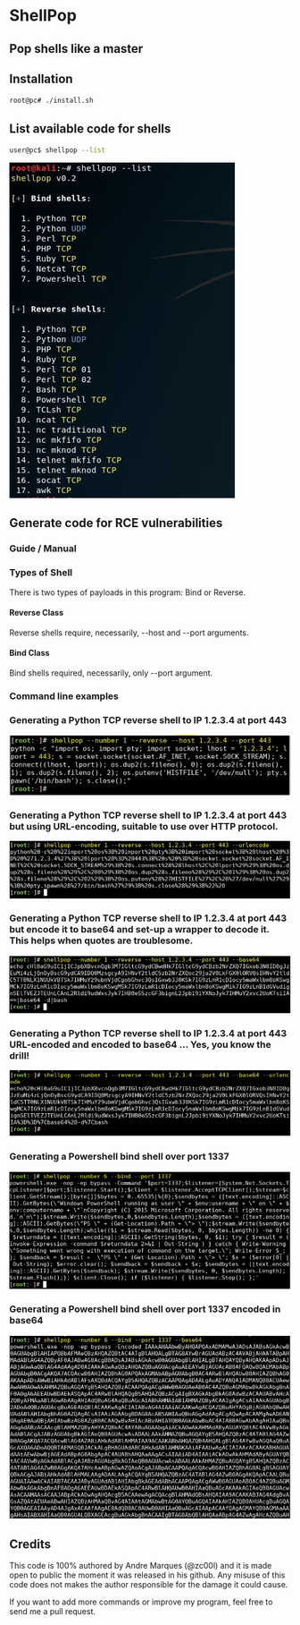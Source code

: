 # ShellPop
## Pop shells like a master

## Installation
```bash
root@pc# ./install.sh
```

## List available code for shells
```bash
user@pc$ shellpop --list
```
![Image1](img/photo5.JPG)


## Generate code for RCE vulnerabilities


### Guide / Manual


### Types of Shell
There is two types of payloads in this program: Bind or Reverse.


#### Reverse Class
Reverse shells require, necessarily, --host and --port arguments.


#### Bind Class
Bind shells required, necessarily, only --port argument.


### Command line examples


### Generating a Python TCP reverse shell to IP 1.2.3.4 at port 443
![Screenshot](img/ex1.JPG?raw=true)

### Generating a Python TCP reverse shell to IP 1.2.3.4 at port 443 but using URL-encoding, suitable to use over HTTP protocol.
![Screenshot](img/ex2.JPG?raw=true)

### Generating a Python TCP reverse shell to IP 1.2.3.4 at port 443 but encode it to base64 and set-up a wrapper to decode it. This helps when quotes are troublesome.
![Screenshot](img/ex3.JPG?raw=true)

### Generating a Python TCP reverse shell to IP 1.2.3.4 at port 443 URL-encoded and encoded to base64 ... Yes, you know the drill!
![Screenshot](img/ex4.JPG?raw=true)


### Generating a Powershell bind shell over port 1337
![Screenshot](img/ex5.JPG?raw=true)

### Generating a Powershell bind shell over port 1337 encoded in base64
![Screenshot](img/ex6.JPG?raw=true)


## Credits

This code is 100% authored by Andre Marques (@zc00l) and it is made open to public the moment
it was released in his github. Any misuse of this code does not makes the author responsible
for the damage it could cause.

If you want to add more commands or improve my program, feel free to send me a pull request.
